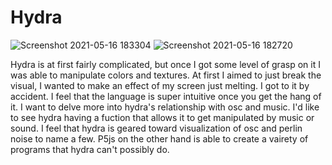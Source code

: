 # Hydra

![Screenshot 2021-05-16 183304](https://user-images.githubusercontent.com/71095834/118414920-5fd2a000-b675-11eb-9211-3faab22d83b0.png)
![Screenshot 2021-05-16 182720](https://user-images.githubusercontent.com/71095834/118414922-6103cd00-b675-11eb-8415-9e6160d49241.png)

Hydra is at first fairly complicated, but once I got some level of grasp on it I was able to manipulate colors and textures. At first I aimed to just break the visual, I wanted to make an effect of my screen just melting. I got to it by accident. I feel that the language is super intuitive once you get the hang of it. I want to delve more into hydra's relationship with osc and music. I'd like to see hydra having a fuction that allows it to get manipulated by music or sound. I feel that hydra is geared toward visualization of osc and perlin noise to name a few. P5js on the other hand is able to create a vairety of programs that hydra can't possibly do. 

